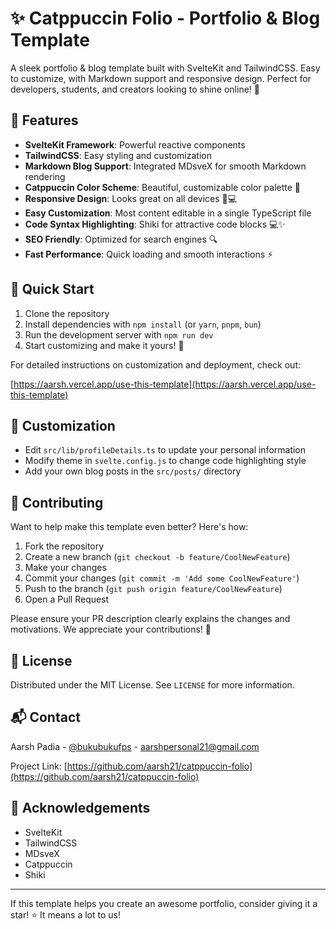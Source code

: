 # ✨ Catppuccin Folio - Portfolio & Blog Template

A sleek portfolio & blog template built with SvelteKit and TailwindCSS. Easy to customize, with Markdown support and responsive design. Perfect for developers, students, and creators looking to shine online! 🌟

## 🚀 Features

- **SvelteKit Framework**: Powerful reactive components
- **TailwindCSS**: Easy styling and customization
- **Markdown Blog Support**: Integrated MDsveX for smooth Markdown rendering
- **Catppuccin Color Scheme**: Beautiful, customizable color palette 🎨
- **Responsive Design**: Looks great on all devices 📱💻
- **Easy Customization**: Most content editable in a single TypeScript file
- **Code Syntax Highlighting**: Shiki for attractive code blocks 💻✨
- **SEO Friendly**: Optimized for search engines 🔍
- **Fast Performance**: Quick loading and smooth interactions ⚡

## 🏁 Quick Start

1. Clone the repository
2. Install dependencies with `npm install` (or `yarn`, `pnpm`, `bun`)
3. Run the development server with `npm run dev`
4. Start customizing and make it yours! 🎉

For detailed instructions on customization and deployment, check out:

[https://aarsh.vercel.app/use-this-template](https://aarsh.vercel.app/use-this-template)

## 🎨 Customization

- Edit `src/lib/profileDetails.ts` to update your personal information
- Modify theme in `svelte.config.js` to change code highlighting style
- Add your own blog posts in the `src/posts/` directory

## 🤝 Contributing

Want to help make this template even better? Here's how:

1. Fork the repository
2. Create a new branch (`git checkout -b feature/CoolNewFeature`)
3. Make your changes
4. Commit your changes (`git commit -m 'Add some CoolNewFeature'`)
5. Push to the branch (`git push origin feature/CoolNewFeature`)
6. Open a Pull Request

Please ensure your PR description clearly explains the changes and motivations. We appreciate your contributions! 🙌

## 📜 License

Distributed under the MIT License. See `LICENSE` for more information.

## 📬 Contact

Aarsh Padia - [@bukubukufps](https://twitter.com/bukubukufps) - <aarshpersonal21@gmail.com>

Project Link: [https://github.com/aarsh21/catppuccin-folio](https://github.com/aarsh21/catppuccin-folio)

## 🙏 Acknowledgements

- SvelteKit
- TailwindCSS
- MDsveX
- Catppuccin
- Shiki

---

If this template helps you create an awesome portfolio, consider giving it a star! ⭐ It means a lot to us!
